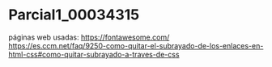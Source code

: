 # Parcial1_00034315
páginas web usadas:
https://fontawesome.com/
https://es.ccm.net/faq/9250-como-quitar-el-subrayado-de-los-enlaces-en-html-css#como-quitar-subrayado-a-traves-de-css
